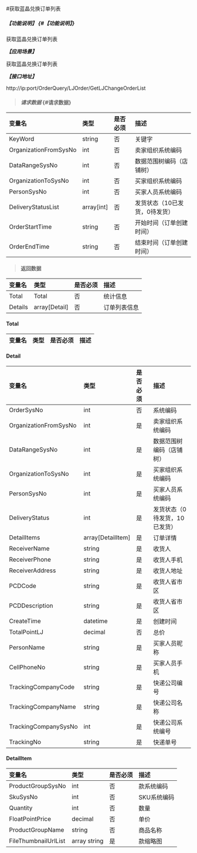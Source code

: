 #获取蓝晶兑换订单列表

##### _【功能说明】_ {#【功能说明】}

获取蓝晶兑换订单列表

_**【应用场景】**_

获取蓝晶兑换订单列表

_**【接口地址】**_

http://ip:port/OrderQuery/LJOrder/GetLJChangeOrderList

> #### _请求数据_ {#请求数据}

| 变量名 | 类型 | 是否必须 | 描述 |
| :--- | :--- | :--- | :--- |
| KeyWord| string| 否 | 关键字 |
| OrganizationFromSysNo | int | 否 | 卖家组织系统编码 |
| DataRangeSysNo | int | 否 | 数据范围树编码（店铺树） |
| OrganizationToSysNo | int |否 | 买家组织系统编码 |
| PersonSysNo | int | 否 | 买家人员系统编码 |
| DeliveryStatusList|array[int] | 否 |发货状态（10已发货，0待发货）|
| OrderStartTime | string | 否 | 开始时间（订单创建时间） |
| OrderEndTime | string | 否 | 结束时间（订单创建时间） |



> #### 返回数据

| 变量名 | 类型 | 是否必须 | 描述 |
| :--- | :--- | :--- | :--- |
| Total| Total| 否 |统计信息 |
| Details| array[Detail]| 否 |订单列表信息 |

#### Total

| 变量名 | 类型 | 是否必须 | 描述 |
| :--- | :--- | :--- | :--- |



#### Detail

| 变量名 | 类型 | 是否必须 | 描述 |
| :--- | :--- | :--- | :--- |
| OrderSysNo | int | 否 | 系统编码 |
| OrganizationFromSysNo | int | 是 | 卖家组织系统编码 |
| DataRangeSysNo | int | 是 | 数据范围树编码（店铺树） |
| OrganizationToSysNo | int | 是 | 买家组织系统编码 |
| PersonSysNo | int | 是 | 买家人员系统编码 |
| DeliveryStatus| int | 是 | 发货状态（0待发货，10已发货） |
| DetailItems| array[DetailItem]| 是 | 订单详情|
| ReceiverName| string| 是 | 收货人 |
| ReceiverPhone| string| 是 | 收货人手机 |
| ReceiverAddress| string| 是 | 收货人地址 |
| PCDCode| string| 是 | 收货人省市区 |
| PCDDescription| string| 是 | 收货人省市区 |
| CreateTime| datetime| 是 | 创建时间 |
| TotalPointLJ| decimal | 否 | 总价|
| PersonName | string| 是 | 买家人员昵称 |
| CellPhoneNo| string| 是 | 买家人员手机 |
| TrackingCompanyCode| string| 是 | 快递公司编号 |
| TrackingCompanyName| string| 是 | 快递公司名称 |
| TrackingCompanySysNo| int| 是 | 快递公司系统编号 |
| TrackingNo| string| 是 | 快递单号 |


#### DetailItem

| 变量名 | 类型 | 是否必须 | 描述 |
| :--- | :--- | :--- | :--- |
| ProductGroupSysNo| int | 否 | 款系统编码 |
| SkuSysNo| int | 否 | SKU系统编码 |
| Quantity| int | 否 | 数量 |
| FloatPointPrice| decimal | 否 | 单价|
| ProductGroupName| string| 否 | 商品名称 |
| FileThumbnailUrlList| array string | 是 | 款缩略图 |


